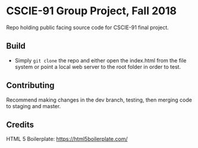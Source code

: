 # CSCIE-91 Group Project, Fall 2018
Repo holding public facing source code for CSCIE-91 final project.

## Build

- Simply `git clone` the repo and either open the index.html from the file system or point a local web server to the root folder in order to test.

## Contributing

Recommend making changes in the dev branch, testing, then merging code to staging and master.

## Credits

HTML 5 Boilerplate: https://html5boilerplate.com/
